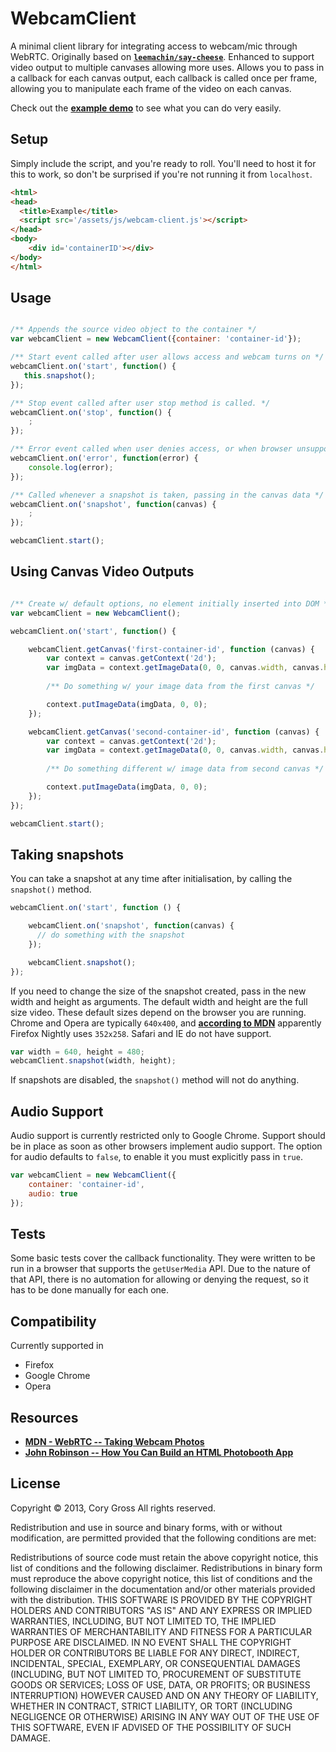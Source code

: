 WebcamClient
===========
A minimal client library for integrating access to webcam/mic through WebRTC.
Originally based on [**`leemachin/say-cheese`**][say-cheese]. Enhanced to
support video output to multiple canvases allowing more uses. Allows you to
pass in a callback for each canvas output, each callback is called once per
frame, allowing you to manipulate each frame of the video on each canvas.

Check out the [**example demo**][demo] to see what you can do very easily.

Setup
-----
Simply include the script, and you're ready to roll. You'll need to host
it for this to work, so don't be surprised if you're not running it from
`localhost`.
	
```html
<html>
<head>
  <title>Example</title>
  <script src='/assets/js/webcam-client.js'></script>
</head>
<body>
	<div id='containerID'></div>
</body>
</html>
```

Usage
-----

```javascript

/** Appends the source video object to the container */
var webcamClient = new WebcamClient({container: 'container-id'});

/** Start event called after user allows access and webcam turns on */
webcamClient.on('start', function() {
   this.snapshot();
});

/** Stop event called after user stop method is called. */
webcamClient.on('stop', function() {
	;
});

/** Error event called when user denies access, or when browser unsupported */
webcamClient.on('error', function(error) {
	console.log(error);
});

/** Called whenever a snapshot is taken, passing in the canvas data */
webcamClient.on('snapshot', function(canvas) {
	;
});

webcamClient.start();
```

Using Canvas Video Outputs
------------------------------
```javascript

/** Create w/ default options, no element initially inserted into DOM */
var webcamClient = new WebcamClient();

webcamClient.on('start', function() {

    webcamClient.getCanvas('first-container-id', function (canvas) {
		var context = canvas.getContext('2d');
		var imgData = context.getImageData(0, 0, canvas.width, canvas.height);
		
		/** Do something w/ your image data from the first canvas */

		context.putImageData(imgData, 0, 0);
    });

    webcamClient.getCanvas('second-container-id', function (canvas) {
		var context = canvas.getContext('2d');
		var imgData = context.getImageData(0, 0, canvas.width, canvas.height);
		
		/** Do something different w/ image data from second canvas */

		context.putImageData(imgData, 0, 0);
    });
});

webcamClient.start();
```

Taking snapshots
----------------

You can take a snapshot at any time after initialisation, by calling the
`snapshot()` method.

```javascript
webcamClient.on('start', function () {

	webcamClient.on('snapshot', function(canvas) {
	  // do something with the snapshot
	});

	webcamClient.snapshot();
});
```

If you need to change the size of the snapshot created, pass in the new width 
and height as arguments. The default width and height are the full size video.
These default sizes depend on the browser you are running. Chrome and Opera
are typically `640x400`, and [**according to MDN**][mdn] apparently Firefox
Nightly uses `352x258`. Safari and IE do not have support.

```javascript
var width = 640, height = 480;
webcamClient.snapshot(width, height);
```

If snapshots are disabled, the `snapshot()` method will not do anything.

Audio Support
-----------------------

Audio support is currently restricted only to Google Chrome. Support should
be in place as soon as other browsers implement audio support. The option for
audio defaults to `false`, to enable it you must explicitly pass in `true`.

```javascript
var webcamClient = new WebcamClient({
    container: 'container-id',
    audio: true 
});
```

Tests
-----

Some basic tests cover the callback functionality. They were written
to be run in a browser that supports the `getUserMedia` API. Due to
the nature of that API, there is no automation for allowing or denying
the request, so it has to be done manually for each one.

Compatibility
-------------

Currently supported in

- Firefox
- Google Chrome
- Opera

Resources
-----------
 - [**MDN - WebRTC -- Taking Webcam Photos**][mdn]
 - [**John Robinson -- How You Can Build an HTML Photobooth App**][robinson]

License
-------

Copyright &copy; 2013, Cory Gross
All rights reserved.

Redistribution and use in source and binary forms, with or without modification,
are permitted provided that the following conditions are met:

Redistributions of source code must retain the above copyright notice, this list
of conditions and the following disclaimer. Redistributions in binary form must
reproduce the above copyright notice, this list of conditions and the following
disclaimer in the documentation and/or other materials provided with the
distribution. THIS SOFTWARE IS PROVIDED BY THE COPYRIGHT HOLDERS AND
CONTRIBUTORS "AS IS" AND ANY EXPRESS OR IMPLIED WARRANTIES, INCLUDING, BUT NOT
LIMITED TO, THE IMPLIED WARRANTIES OF MERCHANTABILITY AND FITNESS FOR A
PARTICULAR PURPOSE ARE DISCLAIMED. IN NO EVENT SHALL THE COPYRIGHT HOLDER OR
CONTRIBUTORS BE LIABLE FOR ANY DIRECT, INDIRECT, INCIDENTAL, SPECIAL, EXEMPLARY,
OR CONSEQUENTIAL DAMAGES (INCLUDING, BUT NOT LIMITED TO, PROCUREMENT OF
SUBSTITUTE GOODS OR SERVICES; LOSS OF USE, DATA, OR PROFITS; OR BUSINESS
INTERRUPTION) HOWEVER CAUSED AND ON ANY THEORY OF LIABILITY, WHETHER IN
CONTRACT, STRICT LIABILITY, OR TORT (INCLUDING NEGLIGENCE OR OTHERWISE) ARISING
IN ANY WAY OUT OF THE USE OF THIS SOFTWARE, EVEN IF ADVISED OF THE POSSIBILITY
OF SUCH DAMAGE.


[demo]: http://coryg89.github.io/WebcamClient/example
[say-cheese]: https://github.com/leemachin/say-cheese
[robinson]: http://www.storminthecastle.com/2013/05/07/how-you-can-build-an-html5-photobooth-app/
[mdn]: https://developer.mozilla.org/en-US/docs/WebRTC/Taking_webcam_photos